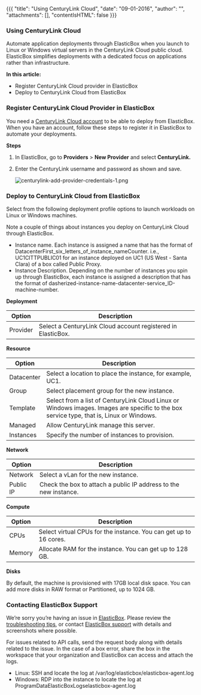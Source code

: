 {{{
"title": "Using CenturyLink Cloud",
"date": "09-01-2016",
"author": "",
"attachments": [],
"contentIsHTML": false
}}}


### Using CenturyLink Cloud

Automate application deployments through ElasticBox when you launch to Linux or Windows virtual servers in the CenturyLink Cloud public cloud. ElasticBox simplifies deployments with a dedicated focus on applications rather than infrastructure.

**In this article:**

* Register CenturyLink Cloud provider in ElasticBox
* Deploy to CenturyLink Cloud from ElasticBox

### Register CenturyLink Cloud Provider in ElasticBox

You need a [CenturyLink Cloud account](//www.ctl.io/) to be able to deploy from ElasticBox. When you have an account, follow these steps to register it in ElasticBox to automate your deployments.

**Steps**

1. In ElasticBox, go to **Providers** > **New Provider** and select **CenturyLink.**

2. Enter the CenturyLink username and password as shown and save.

   ![centurylink-add-provider-credentials-1.png](../images/ElasticBox/centurylink-add-provider-credentials-1.png)

### Deploy to CenturyLink Cloud from ElasticBox

Select from the following deployment profile options to launch workloads on Linux or Windows machines.

Note a couple of things about instances you deploy on CenturyLink Cloud through ElasticBox.

* Instance name. Each instance is assigned a name that has the format of DatacenterFirst_six_letters_of_instance_nameCounter. i.e., UC1CITTPUBLIC01 for an instance deployed on UC1 (US West - Santa Clara) of a box called Public Proxy.
* Instance Description. Depending on the number of instances you spin up through ElasticBox, each instance is assigned a description that has the format of dasherized-instance-name-datacenter-service_ID-machine-number.

**Deployment**

| Option | Description |
|--------|-------------|
| Provider |  Select a CenturyLink Cloud account registered in ElasticBox. |


**Resource**

| Option | Description |
|--------|-------------|
| Datacenter | Select a location to place the instance, for example, UC1. |
| Group |	Select placement group for the new instance. |
| Template | Select from a list of CenturyLink Cloud Linux or Windows images. Images are specific to the box service type, that is, Linux or Windows. |
| Managed |	Allow CenturyLink manage this server. |
| Instances | Specify the number of instances to provision. |


**Network**

| Option | Description |
|--------|-------------|
| Network |	Select a vLan for the new instance. |
| Public IP	| Check the box to attach a public IP address to the new instance. |


**Compute**

| Option | Description |
|--------|-------------|
| CPUs | Select virtual CPUs for the instance. You can get up to 16 cores. |
| Memory | Allocate RAM for the instance. You can get up to 128 GB. |

**Disks**

By default, the machine is provisioned with 17GB local disk space. You can add more disks in RAW format or Partitioned, up to 1024 GB.

### Contacting ElasticBox Support

We’re sorry you’re having an issue in [ElasticBox](//www.ctl.io/elasticbox/). Please review the [troubleshooting tips](./troubleshooting-tips.md), or contact [ElasticBox support](mailto:support@elasticbox.com) with details and screenshots where possible.

For issues related to API calls, send the request body along with details related to the issue. In the case of a box error, share the box in the workspace that your organization and ElasticBox can access and attach the logs.
* Linux: SSH and locate the log at /var/log/elasticbox/elasticbox-agent.log
* Windows: RDP into the instance to locate the log at ProgramDataElasticBoxLogselasticbox-agent.log
